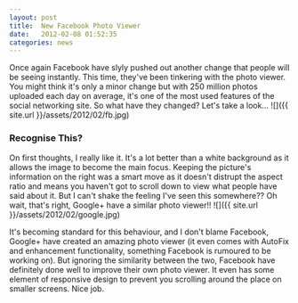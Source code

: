 ```yaml
---
layout: post
title:  New Facebook Photo Viewer
date:   2012-02-08 01:52:35
categories: news
---
```


Once again Facebook have slyly pushed out another change that people will be seeing instantly. This time, they've been tinkering with the photo viewer. You might think it's only a minor change but with 250 million photos uploaded each day on average, it's one of the most used features of the social networking site. So what have they changed? Let's take a look...
![]({{ site.url }}/assets/2012/02/fb.jpg)

### Recognise This?

On first thoughts, I really like it. It's a lot better than a white background as it allows the image to become the main focus. Keeping the picture's information on the right was a smart move as it doesn't distrupt the aspect ratio and means you haven't got to scroll down to view what people have said about it. But I can't shake the feeling I've seen this somewhere?? Oh wait, that's right, Google+ have  a similar photo viewer!!
![]({{ site.url }}/assets/2012/02/google.jpg)

It's becoming standard for this behaviour, and I don't blame Facebook, Google+ have created an amazing photo viewer (it even comes with AutoFix and enhancement functionality, something Facebook is rumoured to be working on). But ignoring the similarity between the two, Facebook have definitely done well to improve their own photo viewer. It even has some element of responsive design to prevent you scrolling around the place on smaller screens. Nice job.
